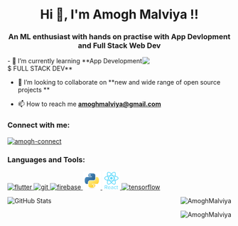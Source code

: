 <h1 align="center">Hi 👋, I'm Amogh Malviya !!</h1>
<h3 align="center">An ML enthusiast with hands on practise with App Devlopment and Full Stack Web Dev</h3>
<img align='right' src='https://user-images.githubusercontent.com/5713670/87202985-820dcb80-c2b6-11ea-9f56-7ec461c497c3.gif' width='200"'>
- 🌱 I’m currently learning **App Development $ FULL STACK DEV**

- 👯 I’m looking to collaborate on **new and wide range of open source projects **

- 📫 How to reach me **amoghmalviya@gmail.com**

<h3 align="left">Connect with me:</h3>
<p align="left">
<a href="https://www.linkedin.com/in/amogh-malviya-044aa5235/" target="blank"><img align="center" src="https://raw.githubusercontent.com/rahuldkjain/github-profile-readme-generator/master/src/images/icons/Social/linked-in-alt.svg" alt="amogh-connect" height="30" width="40" /></a>
</p>

<h3 align="left">Languages and Tools:</h3>
<p align="left">
  <a href="https://flutter.dev" target="_blank" rel="noreferrer">
    <img
      src="https://www.vectorlogo.zone/logos/flutterio/flutterio-icon.svg"
      alt="flutter"
      width="40"
      height="40"
    />
  </a>
  
   <a href="https://git-scm.com/" target="_blank" rel="noreferrer">
    <img
      src="https://www.vectorlogo.zone/logos/git-scm/git-scm-icon.svg"
      alt="git"
      width="40"
      height="40"
    />
  </a>
  
  <a href="https://firebase.google.com/" target="_blank" rel="noreferrer">
    <img
      src="https://www.vectorlogo.zone/logos/firebase/firebase-icon.svg"
      alt="firebase"
      width="40"
      height="40"
    />
  </a>
  
  
  
  <a href="https://www.python.org" target="_blank" rel="noreferrer">
    <img
      src="https://raw.githubusercontent.com/devicons/devicon/master/icons/python/python-original.svg"
      alt="python"
      width="40"
      height="40"
    />
  </a>
  <a href="https://reactjs.org/" target="_blank" rel="noreferrer">
    <img
      src="https://raw.githubusercontent.com/devicons/devicon/master/icons/react/react-original-wordmark.svg"
      alt="react"
      width="40"
      height="40"
    />
  </a>
  <a href="https://www.tensorflow.org" target="_blank" rel="noreferrer">
    <img
      src="https://www.vectorlogo.zone/logos/tensorflow/tensorflow-icon.svg"
      alt="tensorflow"
      width="40"
      height="40"
    />
  </a>
</p>

<p><img align="right" src="https://github-readme-stats.vercel.app/api/top-langs?username=AmoghMalviya&show_icons=true&locale=en&layout=compact" alt="AmoghMalviya" /></p>

![GitHub Stats](https://github-readme-stats.vercel.app/api?username=AmoghMalviya&theme=radical)

<p><img align="right" src="https://github-readme-streak-stats.herokuapp.com/?user=AmoghMalviya&" alt="AmoghMalviya" /></p>
